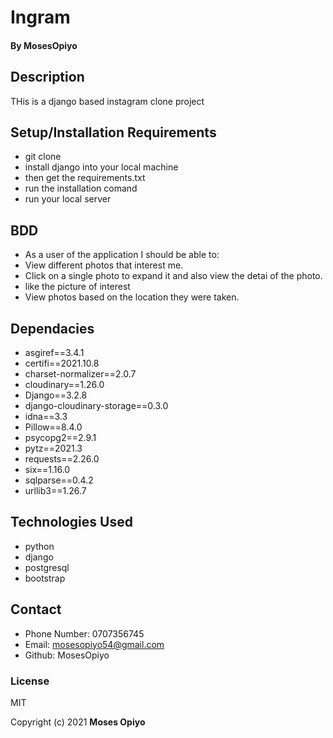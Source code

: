 
# Ingram

#### By **MosesOpiyo**

## Description
THis is a django based instagram clone project  

## Setup/Installation Requirements
* git clone
* install django into your local machine
* then get the requirements.txt
* run the installation comand
*  run your local server


## BDD
* As a user of the application I should be able to:
* View different photos that interest me.
* Click on a single photo to expand it and also view the detai
  of the photo.
* like the picture of interest
* View photos based on the location they were taken.


## Dependacies
* asgiref==3.4.1
* certifi==2021.10.8
* charset-normalizer==2.0.7
* cloudinary==1.26.0
* Django==3.2.8
* django-cloudinary-storage==0.3.0
* idna==3.3
* Pillow==8.4.0
* psycopg2==2.9.1
* pytz==2021.3
* requests==2.26.0
* six==1.16.0
* sqlparse==0.4.2
* urllib3==1.26.7


## Technologies Used

 * python
 * django
 * postgresql
 * bootstrap

## Contact

* Phone Number: 0707356745
* Email: mosesopiyo54@gmail.com
* Github: MosesOpiyo

### License

MIT

Copyright (c) 2021 **Moses Opiyo**
